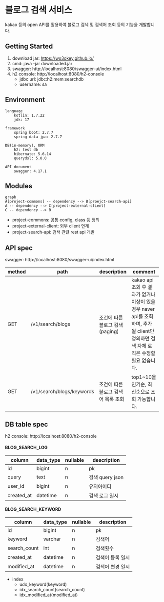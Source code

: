 # 블로그 검색 서비스 
kakao 등의 open API를 활용하여 블로그 검색 및 검색어 조회 등의 기능을 개발합니다. 

## Getting Started
1. download jar: https://wo3okey.github.io/
2. cmd: java -jar downloaded.jar
3. swagger: http://localhost:8080/swagger-ui/index.html
4. h2 console: http://localhost:8080/h2-console
   - jdbc url: jdbc:h2:mem:searchdb
   - username: sa

## Environment
    language
        kotlin: 1.7.22
        jdk: 17

    framework
        spring boot: 2.7.7
        spring data jpa: 2.7.7

    DB(in-memory), ORM
        h2: test db
        hibernate: 5.6.14
        querydsl: 5.0.0

    API document
        swagger: 4.17.1

## Modules
```mermaid
graph
A[project-commons] -- dependency --> B[proejct-search-api]
A -- dependency --> C[project-external-client]
C -- dependency --> B
```
* project-commons: 공통 config, class 등 정의
* project-external-client: 외부 client 연계
* project-search-api: 검색 관련 rest api 개발

## API spec
swagger: http://localhost:8080/swagger-ui/index.html

| method | path                      | description           | comment                                                                                    |
|--------|---------------------------|-----------------------|--------------------------------------------------------------------------------------------|
| GET    | /v1/search/blogs          | 조건에 따른 블로그 검색(paging) | kakao api 조회 후 결과가 없거나 이상이 있을 경우 naver api를 조회하며, 추가 될 client만 정의하면 검색 자체 로직은 수정할 필요 없습니다. |
| GET    | /v1/search/blogs/keywords | 조건에 따른 블로그 검색어 목록 조회 | top1~10을 인기순, 최신순으로 조회 가능합니다.                                                              |

## DB table spec
h2 console: http://localhost:8080/h2-console

#### BLOG_SEARCH_LOG
| column     | data_type | nullable | description   |
|------------|-----------|----------|---------------|
| id         | bigint    | n        | pk            |
| query      | text      | n        | 검색 query json |
| user_id    | bigint    | n        | 유저아이디         |
| created_at | datetime  | n        | 검색 로그 일시      |

#### BLOG_SEARCH_KEYWORD
| column       | data_type | nullable | description |
|--------------|----------|----------|-------------|
| id           | bigint   | n        | pk          |
| keyword      | varchar  | n        | 검색어         |
| search_count | int      | n        | 검색횟수        |
| created_at   | datetime | n        | 검색어 등록 일시   |
| modified_at  | datetime | n        | 검색어 변경 일시   |
* index
  * udx_keyword(keyword)
  * idx_search_count(search_count)
  * idx_modified_at(modified_at)